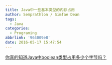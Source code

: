 ```yaml
---
title: Java中一些基本类型的内存占用
author: Semprathlon / Simfae Dean
tags:
  - Java
categories:
  - Programing
abbrlink: '964009e8'
date: 2016-05-17 15:47:54
---
```

[你真的知道Java中boolean类型占用多少个字节吗？](http://www.jianshu.com/p/2f663dc820d0)